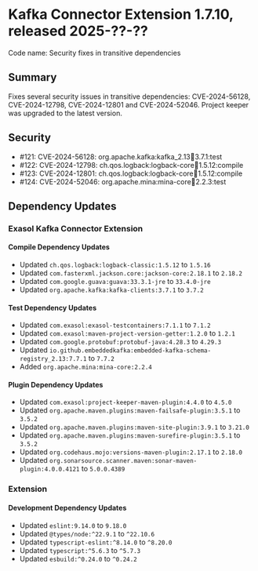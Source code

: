 # Kafka Connector Extension 1.7.10, released 2025-??-??

Code name: Security fixes in transitive dependencies

## Summary
Fixes several security issues in transitive dependencies: CVE-2024-56128, CVE-2024-12798, CVE-2024-12801 and CVE-2024-52046.
Project keeper was upgraded to the latest version.

## Security

* #121: CVE-2024-56128: org.apache.kafka:kafka_2.13:jar:3.7.1:test
* #122: CVE-2024-12798: ch.qos.logback:logback-core:jar:1.5.12:compile
* #123: CVE-2024-12801: ch.qos.logback:logback-core:jar:1.5.12:compile
* #124: CVE-2024-52046: org.apache.mina:mina-core:jar:2.2.3:test

## Dependency Updates

### Exasol Kafka Connector Extension

#### Compile Dependency Updates

* Updated `ch.qos.logback:logback-classic:1.5.12` to `1.5.16`
* Updated `com.fasterxml.jackson.core:jackson-core:2.18.1` to `2.18.2`
* Updated `com.google.guava:guava:33.3.1-jre` to `33.4.0-jre`
* Updated `org.apache.kafka:kafka-clients:3.7.1` to `3.7.2`

#### Test Dependency Updates

* Updated `com.exasol:exasol-testcontainers:7.1.1` to `7.1.2`
* Updated `com.exasol:maven-project-version-getter:1.2.0` to `1.2.1`
* Updated `com.google.protobuf:protobuf-java:4.28.3` to `4.29.3`
* Updated `io.github.embeddedkafka:embedded-kafka-schema-registry_2.13:7.7.1` to `7.7.2`
* Added `org.apache.mina:mina-core:2.2.4`

#### Plugin Dependency Updates

* Updated `com.exasol:project-keeper-maven-plugin:4.4.0` to `4.5.0`
* Updated `org.apache.maven.plugins:maven-failsafe-plugin:3.5.1` to `3.5.2`
* Updated `org.apache.maven.plugins:maven-site-plugin:3.9.1` to `3.21.0`
* Updated `org.apache.maven.plugins:maven-surefire-plugin:3.5.1` to `3.5.2`
* Updated `org.codehaus.mojo:versions-maven-plugin:2.17.1` to `2.18.0`
* Updated `org.sonarsource.scanner.maven:sonar-maven-plugin:4.0.0.4121` to `5.0.0.4389`

### Extension

#### Development Dependency Updates

* Updated `eslint:9.14.0` to `9.18.0`
* Updated `@types/node:^22.9.1` to `^22.10.6`
* Updated `typescript-eslint:^8.14.0` to `^8.20.0`
* Updated `typescript:^5.6.3` to `^5.7.3`
* Updated `esbuild:^0.24.0` to `^0.24.2`
